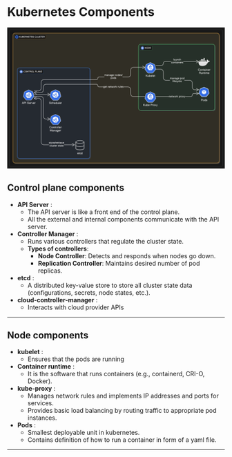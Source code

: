 #  Kubernetes Components

![Architecture](images/Kubernetes-architecture.png)
## Control plane components

- **API Server**   : 
	- The API server is like a front end of the control plane. 
	- All the external and internal components communicate with the API server.
- **Controller Manager**   :
	- Runs various controllers that regulate the cluster state.
	- **Types of controllers**:
	    - **Node Controller**: Detects and responds when nodes go down.
	    - **Replication Controller**: Maintains desired number of pod replicas.
- **etcd**   :
	- A distributed key-value store to store all cluster state data (configurations, secrets, node states, etc.).
- **cloud-controller-manager**   :
	- Interacts with cloud provider APIs

---
## Node components

- **kubelet**   :
	- Ensures that the pods are running
- **Container runtime**   :
	- It is the software that runs containers (e.g., containerd, CRI-O, Docker).
- **kube-proxy**   :
	- Manages network rules and implements IP addresses and ports for services.
	- Provides basic load balancing by routing traffic to appropriate pod instances.
- **Pods**    :
	- Smallest deployable unit in kubernetes.
	- Contains definition of how to run a container in form of a yaml file.
        

---